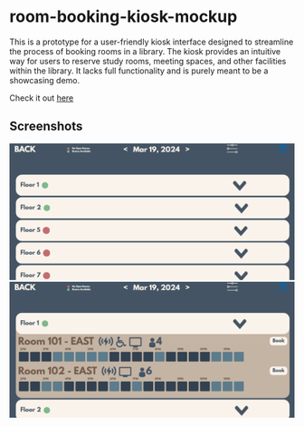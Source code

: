 # room-booking-kiosk-mockup
This is a prototype for a user-friendly kiosk interface designed to streamline the process of booking rooms in a library. The kiosk provides an intuitive way for users to reserve study rooms, meeting spaces, and other facilities within the library. It lacks full functionality and is purely meant to be a showcasing demo.

Check it out [here](https://roombooker-mockup.netlify.app/)

## Screenshots
![RoomBooking Screenshot](./examplekiosk.PNG)
![RoomBooking Screenshot](./examplekiosk2.PNG)
